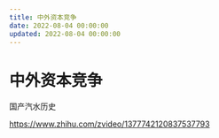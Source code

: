 ```yaml
---
title: 中外资本竞争
date: 2022-08-04 00:00:00
updated: 2022-08-04 00:00:00
---
```


# 中外资本竞争

国产汽水历史

https://www.zhihu.com/zvideo/1377742120837537793

